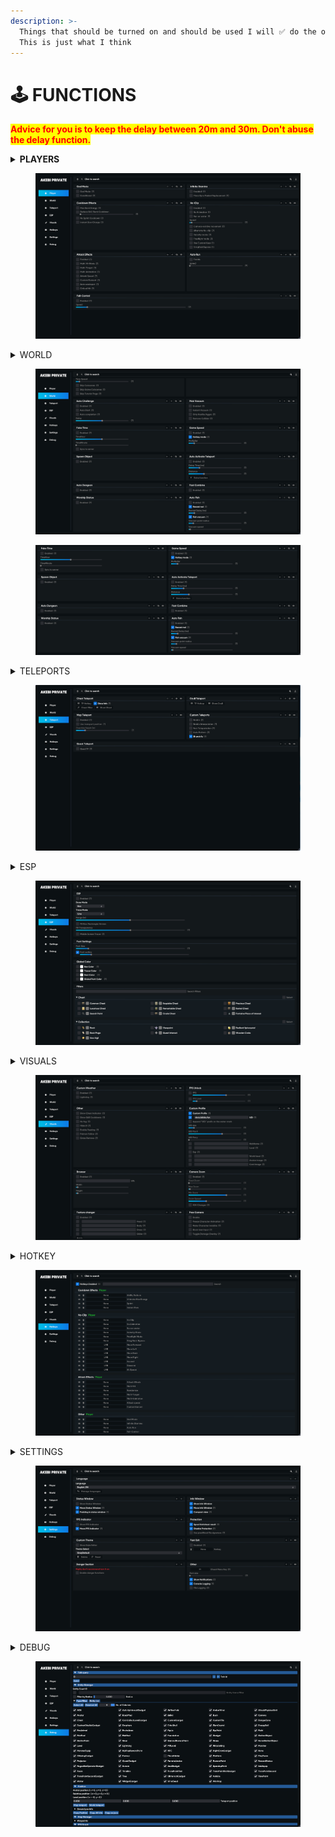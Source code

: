 ```yaml
---
description: >-
  Things that should be turned on and should be used I will ✅ do the opposite ❌
  This is just what I think
---
```


# 🕹 FUNCTIONS

<mark style="color:red;">**Advice for you is to keep the delay between 20m and 30m. Don't abuse the delay function.**</mark>

<details>

<summary><strong>PLAYERS</strong></summary>

* God Mod ✅
* Infinite Stamina ✅
* Noclip✅\
  No animation\
  Run on water\
  DragbackBypass\
  Camera-reactive movement
* Attacks Effects ✅\
  Muti hit\
  Custom Element\
  Critical Hit
* Cooldown Effects✅\
  \


</details>

<figure><img src="../.gitbook/assets/image (2) (1).png" alt=""><figcaption></figcaption></figure>

<details>

<summary>WORLD</summary>



</details>

<figure><img src="../.gitbook/assets/spaces_ZbKaBGYDYr0igtCwvs4p_uploads_pm8goqUlLUHVcyrctbhB_1 (2) (1).webp" alt=""><figcaption></figcaption></figure>

<figure><img src="../.gitbook/assets/spaces_ZbKaBGYDYr0igtCwvs4p_uploads_2pcn1CW8p561WDZoiDmx_2023-09-28 11_45_10-Window.webp" alt=""><figcaption></figcaption></figure>

<details>

<summary>TELEPORTS</summary>



</details>

<figure><img src="../.gitbook/assets/spaces_ZbKaBGYDYr0igtCwvs4p_uploads_1KHIZ4wlAZEPBziOEKW7_1 (3).webp" alt=""><figcaption></figcaption></figure>

<details>

<summary>ESP</summary>



</details>

<figure><img src="../.gitbook/assets/spaces_ZbKaBGYDYr0igtCwvs4p_uploads_EqWYw2rsD8FuLvAJhGTo_1 (4).webp" alt=""><figcaption></figcaption></figure>

<details>

<summary>VISUALS</summary>



</details>

<figure><img src="../.gitbook/assets/spaces_ZbKaBGYDYr0igtCwvs4p_uploads_0bm9zL8aLXK1cWdlZGpT_1 (5).webp" alt=""><figcaption></figcaption></figure>

<details>

<summary>HOTKEY</summary>



</details>

<figure><img src="../.gitbook/assets/spaces_ZbKaBGYDYr0igtCwvs4p_uploads_yGFDckLBZCTX00F83Wnn_1 (6).webp" alt=""><figcaption></figcaption></figure>

<details>

<summary>SETTINGS</summary>



</details>

<figure><img src="../.gitbook/assets/spaces_ZbKaBGYDYr0igtCwvs4p_uploads_0Lsi0O0czmgEiNJUevm8_1 (7).webp" alt=""><figcaption></figcaption></figure>

<details>

<summary>DEBUG</summary>



</details>

<figure><img src="../.gitbook/assets/spaces_ZbKaBGYDYr0igtCwvs4p_uploads_e6VWQGpiO4tAeUulsGhR_1 (8).webp" alt=""><figcaption></figcaption></figure>



















